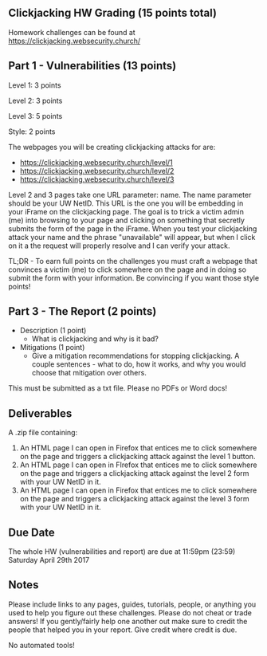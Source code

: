 ## Clickjacking HW Grading (15 points total)
Homework challenges can be found at https://clickjacking.websecurity.church/

## Part 1 - Vulnerabilities (13 points)
Level 1: 3 points

Level 2: 3 points

Level 3: 5 points

Style: 2 points

The webpages you will be creating clickjacking attacks for are:
- https://clickjacking.websecurity.church/level/1
- https://clickjacking.websecurity.church/level/2
- https://clickjacking.websecurity.church/level/3

Level 2 and 3 pages take one URL parameter: name. The name parameter should be your UW NetID. This URL is the one you will be embedding in your iFrame on the clickjacking page. The goal is to trick a victim admin (me) into browsing to your page and clicking on something that secretly submits the form of the page in the iFrame. When you test your clickjacking attack your name and the phrase "unavailable" will appear, but when I click on it a the request will properly resolve and I can verify your attack.

TL;DR - To earn full points on the challenges you must craft a webpage that convinces a victim (me) to click somewhere on the page and in doing so submit the form with your information. Be convincing if you want those style points!

## Part 3 - The Report (2 points)
- Description (1 point)
	- What is clickjacking and why is it bad?
- Mitigations (1 point)
	- Give a mitigation recommendations for stopping clickjacking. A couple sentences - what to do, how it works, and why you would choose that mitigation over others.

This must be submitted as a txt file. Please no PDFs or Word docs!

## Deliverables
A .zip file containing:

1. An HTML page I can open in Firefox that entices me to click somewhere on the page and triggers a clickjacking attack against the level 1 button.
2. An HTML page I can open in FIrefox that entices me to click somewhere on the page and triggers a clickjacking attack against the level 2 form with your UW NetID in it.
1. An HTML page I can open in Firefox that entices me to click somewhere on the page and triggers a clickjacking attack against the level 3 form with your UW NetID in it.


## Due Date
The whole HW (vulnerabilities and report) are due at 11:59pm (23:59) Saturday April 29th 2017

## Notes
Please include links to any pages, guides, tutorials, people, or anything you used to help you figure out these challenges. Please do not cheat or trade answers! If you gently/fairly help one another out make sure to credit the people that helped you in your report. Give credit where credit is due.

No automated tools!